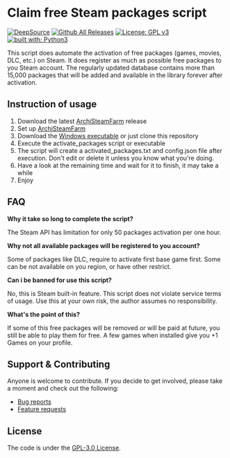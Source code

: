 # Claim free Steam  packages script

[![DeepSource](https://deepsource.io/gh/Luois45/claim-free-steam-packages.svg/?label=active+issues&show_trend=true&token=eIo_r1Hx850IQIJEoUj3FaC5)](https://deepsource.io/gh/Luois45/claim-free-steam-packages/?ref=repository-badge)
[![Github All Releases](https://img.shields.io/github/downloads/Luois45/claim-free-steam-packages/total.svg)]()
[![License: GPL v3](https://img.shields.io/badge/License-GPL%20v3-blue.svg)](http://www.gnu.org/licenses/gpl-3.0)
[![built with: Python3](https://camo.githubusercontent.com/0d9fbff04202da688cc79c5ffe984bd171edf453b2e41e5e56e55202dd5bdbb2/68747470733a2f2f696d672e736869656c64732e696f2f62616467652f6275696c74253230776974682d507974686f6e332d7265642e737667)](https://www.python.org/)

This script does automate the activation of free packages (games, movies, DLC, etc.) on Steam. It does register as much as possible free packages to you Steam account.
The regularly updated database contains more than 15,000 packages that will be added and available in the library forever after activation.

## Instruction of usage

1. Download the latest [ArchiSteamFarm](https://github.com/JustArchiNET/ArchiSteamFarm/releases/latest) release
2. Set up [ArchiSteamFarm](https://github.com/JustArchiNET/ArchiSteamFarm/wiki/Setting-up)
3. Download the [Windows executable](https://github.com/Luois45/claim-free-steam-packages/releases/latest) or just clone this repository
4. Execute the activate_packages script or executable
5. The script will create a activated_packages.txt and config.json file after execution. Don't edit or delete it unless you know what you're doing.
6. Have a look at the remaining time and wait for it to finish, it may take a while
7. Enjoy

## FAQ
**Why it take so long to complete the script?**

The Steam API has limitation for only 50 packages activation per one hour.
 
**Why not all available packages will be registered to you account?**

Some of packages like DLC, require to activate first base game first. Some can be not available on you region, or have other restrict.

**Can i be banned for use this script?**

No, this is Steam built-in feature. This script does not violate service terms of usage. Use this at your own risk, the author assumes no responsibility.

**What's the point of this?**

If some of this free packages will be removed or will be paid at future, you still be able to play them for free. A few games when installed give you +1 Games on your profile.

## Support & Contributing
Anyone is welcome to contribute. If you decide to get involved, please take a moment and check out the following:

* [Bug reports](.github/ISSUE_TEMPLATE/bug_report.md)
* [Feature requests](.github/ISSUE_TEMPLATE/feature_request.md)

## License

The code is under the [GPL-3.0 License](https://choosealicense.com/licenses/gpl-3.0/).
